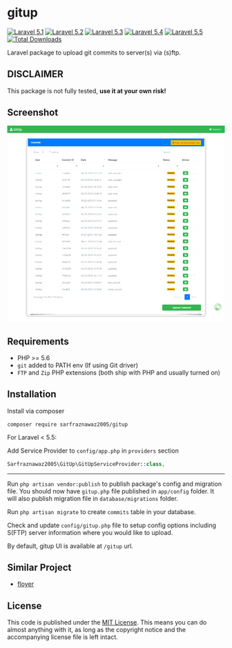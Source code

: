 # gitup

[![Laravel 5.1](https://img.shields.io/badge/Laravel-5.1-brightgreen.svg?style=flat-square)](http://laravel.com)
[![Laravel 5.2](https://img.shields.io/badge/Laravel-5.2-brightgreen.svg?style=flat-square)](http://laravel.com)
[![Laravel 5.3](https://img.shields.io/badge/Laravel-5.3-brightgreen.svg?style=flat-square)](http://laravel.com)
[![Laravel 5.4](https://img.shields.io/badge/Laravel-5.4-brightgreen.svg?style=flat-square)](http://laravel.com)
[![Laravel 5.5](https://img.shields.io/badge/Laravel-5.5-brightgreen.svg?style=flat-square)](http://laravel.com)
[![Total Downloads](https://poser.pugx.org/sarfraznawaz2005/gitup/downloads)](https://packagist.org/packages/sarfraznawaz2005/gitup)

Laravel package to upload git commits to server(s) via (s)ftp.

## DISCLAIMER ##

This package is not fully tested, **use it at your own risk!**

## Screenshot ##

![Main Window](https://raw.githubusercontent.com/sarfraznawaz2005/gitup/master/screen.png)

## Requirements ##

 - PHP >= 5.6
 - `git` added to PATH env (If using Git driver)
 - `FTP` and `Zip` PHP extensions (both ship with PHP and usually turned on)
 
 ## Installation ##
 
 Install via composer
 ```
 composer require sarfraznawaz2005/gitup
 ```
 
 For Laravel < 5.5:
 
 Add Service Provider to `config/app.php` in `providers` section
 ```php
 Sarfraznawaz2005\GitUp\GitUpServiceProvider::class,
 ```
 
 ---
 
 Run `php artisan vendor:publish` to publish package's config and migration file. You should now have `gitup.php` file published in `app/config` folder. It will also publish migration file in `database/migrations` folder.
 
 Run `php artisan migrate` to create `commits` table in your database.
 
 Check and update `config/gitup.php` file to setup config options including S(FTP) server information where you would like to upload.
 
 By default, gitup UI is available at `/gitup` url.
 
 ## Similar Project ##
  - [floyer](https://github.com/sarfraznawaz2005/floyer)
 
 ## License ##
 
 This code is published under the [MIT License](http://opensource.org/licenses/MIT).
 This means you can do almost anything with it, as long as the copyright notice and the accompanying license file is left intact.
